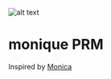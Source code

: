 ![alt text](https://external-content.duckduckgo.com/iu/?u=http%3A%2F%2Fi.cdn.turner.com%2Fv5cache%2FCARTOON%2Fsite%2FImages%2Fi24%2Fpropd_fj_bub_174x252.png&f=1&nofb=1.png)

# monique PRM

Inspired by [Monica](https://github.com/monicahq)